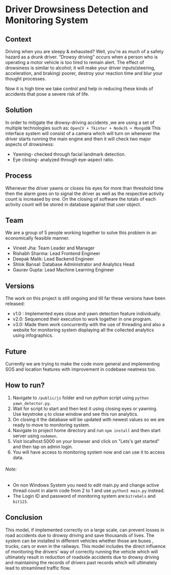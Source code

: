 # Driver Drowsiness Detection and Monitoring System

## Context
Driving when you are sleepy & exhausted? Well, you're as much of a safety hazard as a drunk driver. “Drowsy driving” occurs when a person who is operating a motor vehicle is too tired to remain alert. The effect of drowsiness is similar to alcohol; it will make your driver inputs(steering, acceleration, and braking) poorer, destroy your reaction time and blur your thought processes.

Now it is high time we take control and help in reducing these kinds of accidents that pose a severe risk of life.

## Solution

In order to mitigate the drowsy-driving accidents ,we are using a set of multiple technologies such as:
`OpenCV + Tkinter + NodeJS + MongoDB`
This interface system will consist of a camera which will turn on whenever the driver starts running the main engine and  then it will check two major aspects of drowsiness:
- Yawning- checked through facial landmark detection.
- Eye closing- analyzed through eye-aspect ratio.

## Process
Whenever the driver yawns or closes his eyes for more than threshold time then the alarm goes on to signal the driver as well as the respective activity count is increased by one. On the closing of software the totals of each activity count will be stored in database against that user object.

## Team
We are a group of 5 people working together to solve this problem in an economically feasible manner.
- Vineet Jha: Team Leader and Manager
- Rishabh Sharma: Lead Frontend Engineer
- Deepak Malik: Lead Backend Engineer
- Shlok Bansal: Database Administrator and Analytics Head
- Gaurav Gupta: Lead Machine Learning Engineer

## Versions
The work on this project is still ongoing and till far these versions have been released:
- v1.0 : Implemented eyes close and yawn detection feature individually.
- v2.0: Sequenced their execution to work together in one program.
- v3.0: Made them work concurrently with the use of threading and also a website for monitoring system displaying all the collected analytics using infographics.

## Future
Currently we are trying to make the code more general and implementing SOS and location features with improvement in codebase neatness too.

## How to run?
1. Navigate to `/public/js` folder and run python script using `python yawn_detector.py`.
2. Wait for script to start and then test it using closing eyes or yawning. Use keystroke `q` to close window and see this run analytics. 
3. On closing it the database will be updated with newest values so we are ready to move to monitoring system.
4. Navigate to project home directory and run `npm install` and then start server using `nodemon`.
5. Visit localhost:5000 on your browser and click on "Lets's get started" and then tap on admin login.
6. You will have access to monitoring system now and can use it to access data.

###### Note:
- On non Windows System you need to edit main.py and change active thread count in alarm code from 2 to 1 and use `python3 main.py` instead.
- The Login ID and password of monitoring system are:`bitrebels` and `bit123`.

## Conclusion
This model, if implemented correctly on a large scale, can prevent losses in road accidents due to drowsy driving and save thousands of lives. The system can be installed in different vehicles whether those are buses , trucks, cars or even in the railways. This model includes the direct influence of monitoring the drivers' way of correctly running the vehicle which will ultimately result in reduction of roadside accidents due to drowsy driving and maintaining the records of drivers past records which will ultimately lead to streamlined traffic flow.

